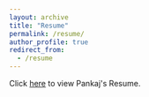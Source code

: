 ```yaml
---
layout: archive
title: "Resume"
permalink: /resume/
author_profile: true
redirect_from:
  - /resume
---
```


Click [here](https://github.com/PankajPradeep/PankajPradeep.github.io/blob/main/files/PankajPradeep_Bioinformatics_CV.pdf) to view Pankaj's Resume.
